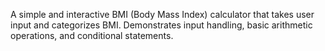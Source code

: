 A simple and interactive BMI (Body Mass Index) calculator that takes user input and categorizes BMI. Demonstrates input handling, basic arithmetic operations, and conditional statements.
